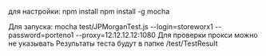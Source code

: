 для настройки: npm install
npm install -g mocha


Для запуска: mocha test/JPMorganTest.js --login=storeworx1 --password=porteno1 --proxy=12.12.12.12:1080
Для проверки прокси можно не указывать
Результаты теста будут в папке /test/TestResult